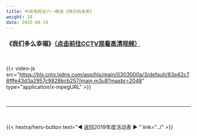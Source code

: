 ```yaml
---
title: 中央电视台六一晚会《快乐向未来》
weight: 10
date: 2025-04-19
---
```


### 《我们多么幸福》[（点击前往CCTV观看高清视频）](https://tv.cctv.com/2019/06/01/VIDE4yldUotDhtMTscT8Fe3R190601.shtml)

<br>

{{< video-js src="https://hls.cntv.lxdns.com/asp/hls/main/0303000a/3/default/83e42c78fffe43d3a2957c9828bcb257/main.m3u8?maxbr=2048" type="application/x-mpegURL" >}}


<br>
<hr>
<br>

{{< hextra/hero-button text="◀ 返回2019年度活动表 ▶ " link="../" >}}

